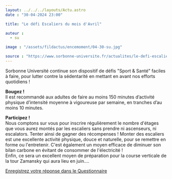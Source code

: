 ```yaml
---
layout: ../../../layouts/Actu.astro
date : "30-04-2024 23:00"

title: "Le défi Escaliers du mois d'Avril"

auteur :
  - su

image : "/assets/fildactus/encemoment/04-30-su.jpg"

source : "https://www.sorbonne-universite.fr/actualites/le-defi-escaliers-du-mois-davril"
---
```


Sorbonne Université continue son dispositif de défis "Sport & Santé" faciles à faire, pour lutter contre la sédentarité en mettant en avant nos efforts quotidiens !

__Bougez !__  
Il est recommandé aux adultes de faire au moins 150 minutes d’activité physique d’intensité moyenne à vigoureuse par semaine, en tranches d’au moins 10 minutes.

__Participez !__  
Nous comptons sur vous pour inscrire régulièrement le nombre d'étages que vous aurez montés par les escaliers sans prendre ni ascenseurs, ni escalators. Tenter ainsi de gagner des récompenses ! Monter des escaliers est une excellente activité physique, douce et naturelle, pour se remettre en forme ou l'entretenir. C'est également un moyen efficace de diminuer son bilan carbone en évitant de consommer de l'électricité !  
Enfin, ce sera un excellent moyen de préparation pour la course verticale de la tour Zamansky qui aura lieu en juin....

[Enregistrez votre réponse dans le Questionnaire](https://lime3-app3.sorbonne-universite.fr/index.php/665292?lang=fr)